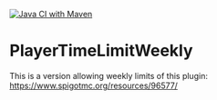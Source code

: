 [![Java CI with Maven](https://github.com/J0J0HA/PlayerTimeLimitWeekly/actions/workflows/maven.yml/badge.svg)](https://github.com/J0J0HA/PlayerTimeLimitWeekly/actions/workflows/maven.yml)

# PlayerTimeLimitWeekly
This is a version allowing weekly limits of this plugin:
 https://www.spigotmc.org/resources/96577/
